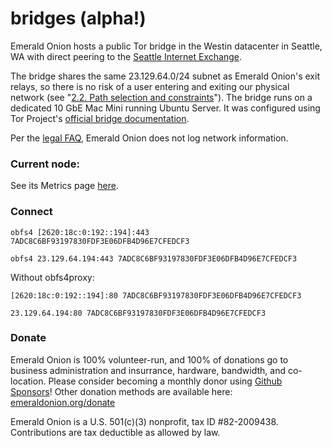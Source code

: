 # bridges (alpha!)

Emerald Onion hosts a public Tor bridge in the Westin datacenter in Seattle, WA with direct peering to the [Seattle Internet Exchange](https://www.seattleix.net/).

The bridge shares the same 23.129.64.0/24 subnet as Emerald Onion's exit relays, so there is no risk of a user entering and exiting our physical network (see "[2.2. Path selection and constraints](https://github.com/torproject/torspec/blob/master/path-spec.txt)"). The bridge runs on a dedicated 10 GbE Mac Mini running Ubuntu Server. It was configured using Tor Project's [official bridge documentation](https://community.torproject.org/relay/setup/bridge/debian-ubuntu/).

Per the [legal FAQ](https://emeraldonion.org/faq/), Emerald Onion does not log network information.

### Current node:

See its Metrics page [here](https://metrics.torproject.org/rs.html#details/7ADC8C6BF93197830FDF3E06DFB4D96E7CFEDCF3).

### Connect

`obfs4 [2620:18c:0:192::194]:443 7ADC8C6BF93197830FDF3E06DFB4D96E7CFEDCF3`

`obfs4 23.129.64.194:443 7ADC8C6BF93197830FDF3E06DFB4D96E7CFEDCF3`

Without obfs4proxy:

`[2620:18c:0:192::194]:80 7ADC8C6BF93197830FDF3E06DFB4D96E7CFEDCF3`

`23.129.64.194:80 7ADC8C6BF93197830FDF3E06DFB4D96E7CFEDCF3`

### Donate

Emerald Onion is 100% volunteer-run, and 100% of donations go to business administration and insurrance, hardware, bandwidth, and co-location. Please consider becoming a monthly donor using [Github Sponsors](https://github.com/sponsors/emeraldonion)! Other donation methods are available here: [emeraldonion.org/donate](https://emeraldonion.org/donate/)

Emerald Onion is a U.S. 501(c)(3) nonprofit, tax ID #82-2009438. Contributions are tax deductible as allowed by law.
